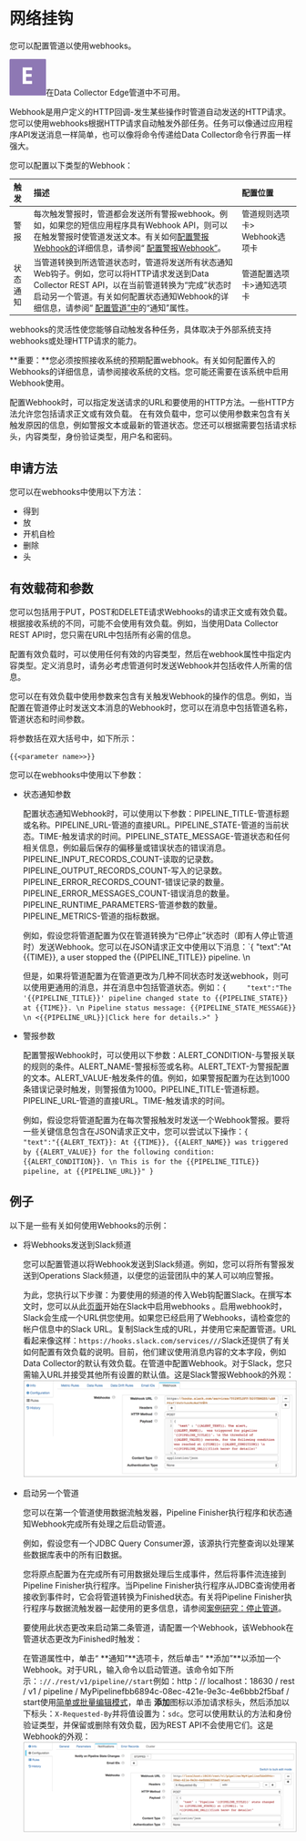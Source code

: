 # 网络挂钩

您可以配置管道以使用webhooks。

![img](imgs/icon-Edge-20200310110621387.png)在Data Collector Edge管道中不可用。

Webhook是用户定义的HTTP回调-发生某些操作时管道自动发送的HTTP请求。您可以使用webhooks根据HTTP请求自动触发外部任务。任务可以像通过应用程序API发送消息一样简单，也可以像将命令传递给Data Collector命令行界面一样强大。

您可以配置以下类型的Webhook：

| 触发     | 描述                                                         | 配置位置                      |
| :------- | :----------------------------------------------------------- | :---------------------------- |
| 警报     | 每次触发警报时，管道都会发送所有警报webhook。例如，如果您的短信应用程序具有Webhook API，则可以在触发警报时使管道发送文本。有关如何[配置警报Webhook的](https://streamsets.com/documentation/controlhub/latest/help/datacollector/UserGuide/Alerts/RulesAlerts_title.html#task_l2p_53t_rz)详细信息，请参阅“ [配置警报Webhook”](https://streamsets.com/documentation/controlhub/latest/help/datacollector/UserGuide/Alerts/RulesAlerts_title.html#task_l2p_53t_rz)。 | 管道规则选项卡> Webhook选项卡 |
| 状态通知 | 当管道转换到所选管道状态时，管道将发送所有状态通知Web钩子。例如，您可以将HTTP请求发送到Data Collector REST API，以在当前管道转换为“完成”状态时启动另一个管道。有关如何配置状态通知Webhook的详细信息，请参阅“ [配置管道”中](https://streamsets.com/documentation/controlhub/latest/help/datacollector/UserGuide/Pipeline_Configuration/ConfiguringAPipeline.html#task_xlv_jdw_kq)的“通知”属性。 | 管道配置选项卡>通知选项卡     |

webhooks的灵活性使您能够自动触发各种任务，具体取决于外部系统支持webhooks或处理HTTP请求的能力。

**重要：**您必须按照接收系统的预期配置webhook。有关如何配置传入的Webhooks的详细信息，请参阅接收系统的文档。您可能还需要在该系统中启用Webhook使用。

配置Webhook时，可以指定发送请求的URL和要使用的HTTP方法。一些HTTP方法允许您包括请求正文或有效负载。 在有效负载中，您可以使用参数来包含有关触发原因的信息，例如警报文本或最新的管道状态。您还可以根据需要包括请求标头，内容类型，身份验证类型，用户名和密码。

## 申请方法

您可以在webhooks中使用以下方法：

- 得到
- 放
- 开机自检
- 删除
- 头

## 有效载荷和参数

您可以包括用于PUT，POST和DELETE请求Webhooks的请求正文或有效负载。根据接收系统的不同，可能不会使用有效负载。例如，当使用Data Collector REST API时，您只需在URL中包括所有必需的信息。

配置有效负载时，可以使用任何有效的内容类型，然后在webhook属性中指定内容类型。定义消息时，请务必考虑管道何时发送Webhook并包括收件人所需的信息。

您可以在有效负载中使用参数来包含有关触发Webhook的操作的信息。例如，当配置在管道停止时发送文本消息的Webhook时，您可以在消息中包括管道名称，管道状态和时间参数。

将参数括在双大括号中，如下所示：

```
{{<parameter name>>}}
```

您可以在webhooks中使用以下参数：

- 状态通知参数

  配置状态通知Webhook时，可以使用以下参数：PIPELINE_TITLE-管道标题或名称。PIPELINE_URL-管道的直接URL。PIPELINE_STATE-管道的当前状态。TIME-触发请求的时间。PIPELINE_STATE_MESSAGE-管道状态和任何相关信息，例如最后保存的偏移量或错误状态的错误消息。PIPELINE_INPUT_RECORDS_COUNT-读取的记录数。PIPELINE_OUTPUT_RECORDS_COUNT-写入的记录数。PIPELINE_ERROR_RECORDS_COUNT-错误记录的数量。PIPELINE_ERROR_MESSAGES_COUNT-错误消息的数量。PIPELINE_RUNTIME_PARAMETERS-管道参数的数量。PIPELINE_METRICS-管道的指标数据。

  例如，假设您将管道配置为仅在管道转换为“已停止”状态时（即有人停止管道时）发送Webhook。您可以在JSON请求正文中使用以下消息：`{     "text":"At {{TIME}}, a user stopped the {{PIPELINE_TITLE}} pipeline. \n 

  但是，如果将管道配置为在管道更改为几种不同状态时发送webhook，则可以使用更通用的消息，并在消息中包括管道状态。例如：`{     "text":"The '{{PIPELINE_TITLE}}' pipeline changed state to {{PIPELINE_STATE}} at {{TIME}}. \n Pipeline status message: {{PIPELINE_STATE_MESSAGE}} \n <{{PIPELINE_URL}}|Click here for details.>" }`

- 警报参数

  配置警报Webhook时，可以使用以下参数：ALERT_CONDITION-与警报关联的规则的条件。ALERT_NAME-警报标签或名称。ALERT_TEXT-为警报配置的文本。ALERT_VALUE-触发条件的值。例如，如果警报配置为在达到1000条错误记录时触发，则警报值为1000。PIPELINE_TITLE-管道标题。PIPELINE_URL-管道的直接URL。TIME-触发请求的时间。

  例如，假设您将管道配置为在每次警报触发时发送一个Webhook警报。要将一些关键信息包含在JSON请求正文中，您可以尝试以下操作：`{     "text":"{{ALERT_TEXT}}: At {{TIME}}, {{ALERT_NAME}} was triggered by {{ALERT_VALUE}} for the following condition: {{ALERT_CONDITION}}. \n This is for the {{PIPELINE_TITLE}} pipeline, at {{PIPELINE_URL}}" }`

## 例子

以下是一些有关如何使用Webhooks的示例：

- 将Webhooks发送到Slack频道

  您可以配置管道以将Webhook发送到Slack频道。例如，您可以将所有警报发送到Operations Slack频道，以便您的运营团队中的某人可以响应警报。

  为此，您执行以下步骤：为要使用的频道的传入Web钩配置Slack。在撰写本文时，您可以从此[页面](https://slack.com/apps/A0F7XDUAZ-incoming-webhooks)开始在Slack中启用webhooks 。启用webhook时，Slack会生成一个URL供您使用。如果您已经启用了Webhooks，请检查您的帐户信息中的Slack URL。复制Slack生成的URL，并使用它来配置管道。URL看起来像这样：`https://hooks.slack.com/services///`Slack还提供了有关如何配置有效负载的说明。目前，他们建议使用消息内容的文本字段，例如Data Collector的默认有效负载。在管道中配置Webhook。对于Slack，您只需输入URL并接受其他所有设置的默认值。这是Slack警报Webhook的外观：![img](imgs/Webhook-Slack.png)

- 启动另一个管道

  您可以在第一个管道使用数据流触发器，Pipeline Finisher执行程序和状态通知Webhook完成所有处理之后启动管道。

  例如，假设您有一个JDBC Query Consumer源，该源执行完整查询以处理某些数据库表中的所有旧数据。

  您将原点配置为在完成所有可用数据处理后生成事件，然后将事件流连接到Pipeline Finisher执行程序。当Pipeline Finisher执行程序从JDBC查询使用者接收到事件时，它会将管道转换为Finished状态。有关将Pipeline Finisher执行程序与数据流触发器一起使用的更多信息，请参阅[案例研究：停止管道](https://streamsets.com/documentation/controlhub/latest/help/datacollector/UserGuide/Event_Handling/EventFramework-Title.html#concept_kff_ykv_lz)。

  要使用此状态更改来启动第二条管道，请配置一个Webhook，该Webhook在管道状态更改为Finished时触发：

  在管道属性中，单击“ **通知”**选项卡，然后单击“ **添加”**以添加一个Webhook。对于URL，输入命令以启动管道。该命令如下所示：`://./rest/v1/pipeline//start`例如：http：// localhost：18630 / rest / v1 / pipeline / MyPipelinefbb6894c-08ec-421e-9e3c-4e6bbb2f5baf / start使用[简单或批量编辑模式](https://streamsets.com/documentation/controlhub/latest/help/datacollector/UserGuide/Pipeline_Configuration/SimpleBulkEdit.html#concept_alb_b3y_cbb)，单击 **添加**图标以添加请求标头，然后添加以下标头：`X-Requested-By`并将值设置为：`sdc`。您可以使用默认的方法和身份验证类型，并保留或删除有效负载，因为REST API不会使用它们。这是Webhook的外观：![img](imgs/WebHook-RESTAPI.png)